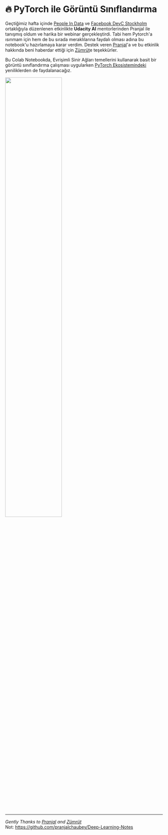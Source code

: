 # :fire: PyTorch ile Görüntü Sınıflandırma 

 Geçtiğimiz hafta içinde [People In Data](https://www.facebook.com/peopleindata/) ve [Facebook DevC Stockholm](https://www.facebook.com/groups/devCstockholm/) ortaklığıyla düzenlenen etkinlikte **Udacity AI** mentorlerinden Pranjal ile tanışmış oldum ve harika bir webinar gerçekleştirdi. Tabi hem Pytorch'a ısınmam için hem de bu sırada meraklılarına faydalı olması adına bu notebook'u hazırlamaya karar verdim. Destek veren [Pranjal](https://www.linkedin.com/in/pranjall/?originalSubdomain=in)'a ve bu etkinlik hakkında beni haberdar ettiği için [Zümrüt](https://www.linkedin.com/in/zumrut-muftuoglu-98704537/)e teşekkürler.

Bu Colab Notebookda, Evrişimli Sinir Ağları temellerini kullanarak basit bir görüntü sınıflandırma çalışması uygularken [PyTorch Ekosistemindeki](https://pytorch.org/ecosystem/ "Click to visit the PyTorch Ecosystem homepage") yeniliklerden de faydalanacağız.

<img align="center" src="https://media.giphy.com/media/oio1NtBHjowYE/giphy.gif" width=60% />







---

_Gently Thanks to [Pranjal](https://www.linkedin.com/in/pranjall/?originalSubdomain=in) and [Zümrüt](https://www.linkedin.com/in/zumrut-muftuoglu-98704537/)_
<br/>Not:
https://github.com/pranjalchaubey/Deep-Learning-Notes
